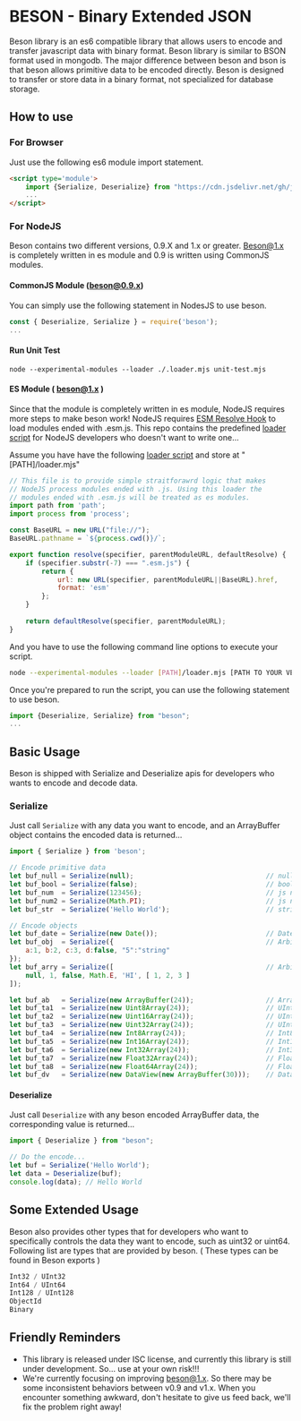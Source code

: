 # BESON - Binary Extended JSON #
Beson library is an es6 compatible library that allows users to encode and transfer javascript data with binary format. Beson library is similar to BSON format used in mongodb. The major difference between beson and bson is that beson allows primitive data to be encoded directly. Beson is designed to transfer or store data in a binary format, not specialized for database storage.


## How to use ##
### For Browser ###
Just use the following es6 module import statement.
```html
<script type='module'>
    import {Serialize, Deserialize} from "https://cdn.jsdelivr.net/gh/jcloudyu/beson/beson.esm.js";
    ...
</script>
```

### For NodeJS ###
Beson contains two different versions, 0.9.X and 1.x or greater. Beson@1.x is completely written in es module and 0.9 is written using CommonJS modules.

#### CommonJS Module (beson@0.9.x) ####
You can simply use the following statement in NodesJS to use beson.
```javascript
const { Deserialize, Serialize } = require('beson');
...
```
#### Run Unit Test ####
```
node --experimental-modules --loader ./.loader.mjs unit-test.mjs
```
#### ES Module ( beson@1.x ) ####
Since that the module is completely written in es module, NodeJS requires more steps to make beson work! NodeJS requires [ESM Resolve Hook](https://nodejs.org/api/esm.html#esm_resolve_hook) to load modules ended with .esm.js. This repo contains the predefined [loader script](https://github.com/JCloudYu/beson/blob/master/_supportive/loader.mjs) for NodeJS developers who doesn't want to write one...

Assume you have have the following [loader script](https://github.com/JCloudYu/beson/blob/master/_supportive/loader.mjs) and store at "\[PATH\]/loader.mjs"
```javascript
// This file is to provide simple straitforawrd logic that makes
// NodeJS process modules ended with .js. Using this loader the 
// modules ended with .esm.js will be treated as es modules.
import path from 'path';
import process from 'process';

const BaseURL = new URL("file://");
BaseURL.pathname = `${process.cwd()}/`;

export function resolve(specifier, parentModuleURL, defaultResolve) {
	if (specifier.substr(-7) === ".esm.js") {
		return {
			url: new URL(specifier, parentModuleURL||BaseURL).href,
			format: 'esm'
		};
	}
	
	return defaultResolve(specifier, parentModuleURL);
}
```

And you have to use the following command line options to execute your script.
```bash
node --experimental-modules --loader [PATH]/loader.mjs [PATH TO YOUR VERY OWN SCRIPT]
```

Once you're prepared to run the script, you can use the following statement to use beson.
```javascript
import {Deserialize, Serialize} from "beson";
...
```


## Basic Usage ##
Beson is shipped with Serialize and Deserialize apis for developers who wants to encode and decode data.

### Serialize ###
Just call ```Serialize``` with any data you want to encode, and an ArrayBuffer object contains the encoded data is returned...
```javascript
import { Serialize } from 'beson';

// Encode primitive data
let buf_null = Serialize(null);                                 // null
let buf_bool = Serialize(false);                                // boolean
let buf_num  = Serialize(123456);                               // js number (double)
let buf_num2 = Serialize(Math.PI);                              // js number (double)
let buf_str  = Serialize('Hello World');                        // string ( encoded in UTF8 )

// Encode objects
let buf_date = Serialize(new Date());                           // Date
let buf_obj  = Serialize({                                      // Arbitrary object
    a:1, b:2, c:3, d:false, "5":"string"
});
let buf_arry = Serialize([                                      // Arbitrary array
    null, 1, false, Math.E, 'HI', [ 1, 2, 3 ]
]);

let buf_ab   = Serialize(new ArrayBuffer(24));                  // ArrayBuffer
let buf_ta1  = Serialize(new Uint8Array(24));                   // UInt8Array
let buf_ta2  = Serialize(new Uint16Array(24));                  // UInt16Array
let buf_ta3  = Serialize(new Uint32Array(24));                  // UInt32Array
let buf_ta4  = Serialize(new Int8Array(24));                    // Int8Array
let buf_ta5  = Serialize(new Int16Array(24));                   // Int16Array
let buf_ta6  = Serialize(new Int32Array(24));                   // Int32Array
let buf_ta7  = Serialize(new Float32Array(24));                 // Float32Array
let buf_ta8  = Serialize(new Float64Array(24));                 // Float64Array
let buf_dv   = Serialize(new DataView(new ArrayBuffer(30)));    // DataView Object
```

#### Deserialize ####
Just call ```Deserialize``` with any beson encoded ArrayBuffer data, the corresponding value is returned...
```javascript
import { Deserialize } from "beson";

// Do the encode...
let buf = Serialize('Hello World');
let data = Deserialize(buf);
console.log(data); // Hello World
```


## Some Extended Usage ##
Beson also provides other types that for developers who want to specifically controls the data they want to encode, such as uint32 or uint64. Following list are types that are provided by beson. ( These types can be found in Beson exports )

```javascript
Int32 / UInt32
Int64 / UInt64
Int128 / UInt128
ObjectId
Binary
```

## Friendly Reminders ##
- This library is released under ISC license, and currently this library is still under development. So... use at your own risk!!!
- We're currently focusing on improving beson@1.x. So there may be some inconsistent behaviors between v0.9 and v1.x. When you encounter something awkward, don't hesitate to give us feed back, we'll fix the problem right away! 
